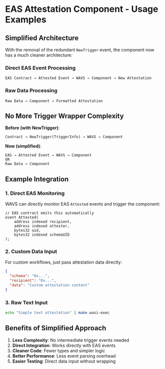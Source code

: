 # EAS Attestation Component - Usage Examples

## Simplified Architecture

With the removal of the redundant `NewTrigger` event, the component now has a much cleaner architecture:

### Direct EAS Event Processing
```
EAS Contract → Attested Event → WAVS → Component → New Attestation
```

### Raw Data Processing  
```
Raw Data → Component → Formatted Attestation
```

## No More Trigger Wrapper Complexity

**Before (with NewTrigger)**:
```
Contract → NewTrigger(TriggerInfo) → WAVS → Component
```

**Now (simplified)**:
```
EAS → Attested Event → WAVS → Component
OR
Raw Data → Component
```

## Example Integration

### 1. Direct EAS Monitoring
WAVS can directly monitor EAS `Attested` events and trigger the component:

```solidity
// EAS contract emits this automatically
event Attested(
    address indexed recipient,
    address indexed attester, 
    bytes32 uid,
    bytes32 indexed schemaUID
);
```

### 2. Custom Data Input
For custom workflows, just pass attestation data directly:

```json
{
  "schema": "0x...",
  "recipient": "0x...", 
  "data": "Custom attestation content"
}
```

### 3. Raw Text Input
```bash
echo "Simple text attestation" | make wasi-exec
```

## Benefits of Simplified Approach

1. **Less Complexity**: No intermediate trigger events needed
2. **Direct Integration**: Works directly with EAS events  
3. **Cleaner Code**: Fewer types and simpler logic
4. **Better Performance**: Less event parsing overhead
5. **Easier Testing**: Direct data input without wrapping